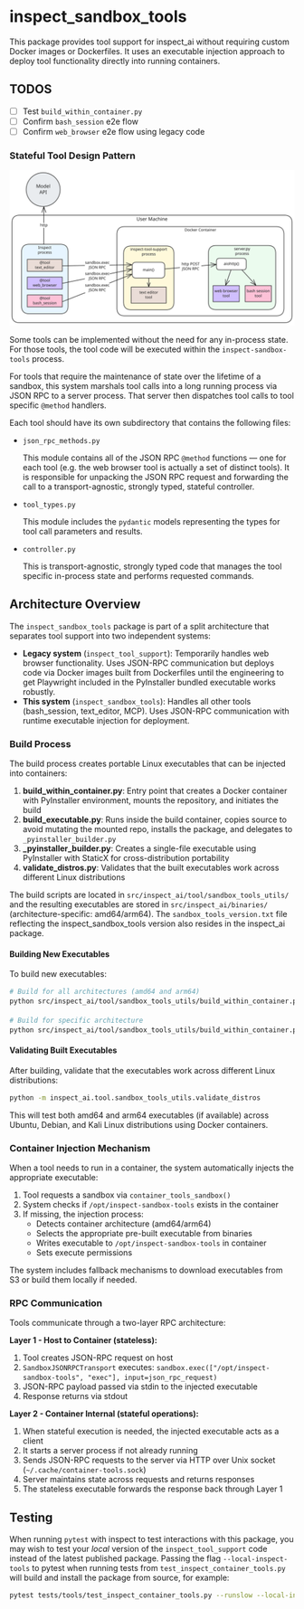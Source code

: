 # inspect_sandbox_tools

This package provides tool support for inspect_ai without requiring custom Docker images or Dockerfiles. It uses an executable injection approach to deploy tool functionality directly into running containers.

## TODOS

- [ ] Test `build_within_container.py`
- [ ] Confirm `bash_session` e2e flow
- [ ] Confirm `web_browser` e2e flow using legacy code

### Stateful Tool Design Pattern

![diagram](https://raw.githubusercontent.com/UKGovernmentBEIS/inspect_ai/refs/heads/main/src/inspect_tool_support/shared_tool_container_design.svg)

Some tools can be implemented without the need for any in-process state. For those tools, the tool code will be executed within the `inspect-sandbox-tools` process.

For tools that require the maintenance of state over the lifetime of a sandbox, this system marshals tool calls into a long running process via JSON RPC to a server process. That server then dispatches tool calls to tool specific `@method` handlers.

Each tool should have its own subdirectory that contains the following files:

-   `json_rpc_methods.py`

    This module contains all of the JSON RPC `@method` functions — one for each tool (e.g. the web browser tool is actually a set of distinct tools). It is responsible for unpacking the JSON RPC request and forwarding the call to a transport-agnostic, strongly typed, stateful controller.

-   `tool_types.py`

    This module includes the `pydantic` models representing the types for tool call parameters and results.

-   `controller.py`

    This is transport-agnostic, strongly typed code that manages the tool specific in-process state and performs requested commands.

## Architecture Overview

The `inspect_sandbox_tools` package is part of a split architecture that separates tool support into two independent systems:

- **Legacy system** (`inspect_tool_support`): Temporarily handles web browser functionality. Uses JSON-RPC communication but deploys code via Docker images built from Dockerfiles until the engineering to get Playwright included in the PyInstaller bundled executable works robustly.
- **This system** (`inspect_sandbox_tools`): Handles all other tools (bash_session, text_editor, MCP). Uses JSON-RPC communication with runtime executable injection for deployment.

### Build Process

The build process creates portable Linux executables that can be injected into containers:

1. **build_within_container.py**: Entry point that creates a Docker container with PyInstaller environment, mounts the repository, and initiates the build
2. **build_executable.py**: Runs inside the build container, copies source to avoid mutating the mounted repo, installs the package, and delegates to `_pyinstaller_builder.py`
3. **_pyinstaller_builder.py**: Creates a single-file executable using PyInstaller with StaticX for cross-distribution portability
4. **validate_distros.py**: Validates that the built executables work across different Linux distributions

The build scripts are located in `src/inspect_ai/tool/sandbox_tools_utils/` and the resulting executables are stored in `src/inspect_ai/binaries/` (architecture-specific: amd64/arm64). The `sandbox_tools_version.txt` file reflecting the inspect_sandbox_tools version also resides in the inspect_ai package.

#### Building New Executables

To build new executables:

```bash
# Build for all architectures (amd64 and arm64)
python src/inspect_ai/tool/sandbox_tools_utils/build_within_container.py

# Build for specific architecture
python src/inspect_ai/tool/sandbox_tools_utils/build_within_container.py --arch amd64
```

#### Validating Built Executables

After building, validate that the executables work across different Linux distributions:

```bash
python -m inspect_ai.tool.sandbox_tools_utils.validate_distros
```

This will test both amd64 and arm64 executables (if available) across Ubuntu, Debian, and Kali Linux distributions using Docker containers.

### Container Injection Mechanism

When a tool needs to run in a container, the system automatically injects the appropriate executable:

1. Tool requests a sandbox via `container_tools_sandbox()`
2. System checks if `/opt/inspect-sandbox-tools` exists in the container
3. If missing, the injection process:
   - Detects container architecture (amd64/arm64)
   - Selects the appropriate pre-built executable from binaries
   - Writes executable to `/opt/inspect-sandbox-tools` in container
   - Sets execute permissions

The system includes fallback mechanisms to download executables from S3 or build them locally if needed.

### RPC Communication

Tools communicate through a two-layer RPC architecture:

**Layer 1 - Host to Container (stateless):**
1. Tool creates JSON-RPC request on host
2. `SandboxJSONRPCTransport` executes: `sandbox.exec(["/opt/inspect-sandbox-tools", "exec"], input=json_rpc_request)` 
3. JSON-RPC payload passed via stdin to the injected executable
4. Response returns via stdout

**Layer 2 - Container Internal (stateful operations):**
1. When stateful execution is needed, the injected executable acts as a client
2. It starts a server process if not already running
3. Sends JSON-RPC requests to the server via HTTP over Unix socket (`~/.cache/container-tools.sock`)
4. Server maintains state across requests and returns responses
5. The stateless executable forwards the response back through Layer 1

## Testing

When running `pytest` with inspect to test interactions with this package, you may wish to test your _local_ version of the `inspect_tool_support` code instead of the latest published package. Passing the flag `--local-inspect-tools` to pytest when running tests from `test_inspect_container_tools.py` will build and install the package from source, for example:

```sh
pytest tests/tools/test_inspect_container_tools.py --runslow --local-inspect-tools
```
